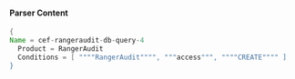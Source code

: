 #### Parser Content
```Java
{
Name = cef-rangeraudit-db-query-4
  Product = RangerAudit
  Conditions = [ """"RangerAudit"""", """access""", """"CREATE"""" ]
}
```